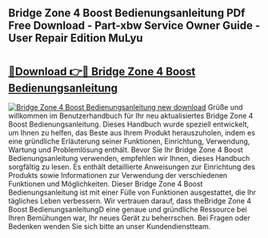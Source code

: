 ## Bridge Zone 4 Boost Bedienungsanleitung PDf Free Download - Part-xbw Service Owner Guide - User Repair Edition MuLyu

# <h2><a href="http://df62i9.blite.top/?on=Bridge+Zone+4+Boost+Bedienungsanleitung">🔗Download 👉🔴 Bridge Zone 4 Boost Bedienungsanleitung</a></h2>

[![Bridge Zone 4 Boost Bedienungsanleitung new download](https://i.imgur.com/lujVjoI.png)](http://df62i9.blite.top/?on=Bridge+Zone+4+Boost+Bedienungsanleitung)
Grüße und willkommen im Benutzerhandbuch für Ihr neu aktualisiertes Bridge Zone 4 Boost Bedienungsanleitung. Dieses Handbuch wurde speziell entwickelt, um Ihnen zu helfen, das Beste aus Ihrem Produkt herauszuholen, indem es eine gründliche Erläuterung seiner Funktionen, Einrichtung, Verwendung, Wartung und Problemlösung enthält. Bevor Sie Ihr Bridge Zone 4 Boost Bedienungsanleitung verwenden, empfehlen wir Ihnen, dieses Handbuch sorgfältig zu lesen. Es enthält detaillierte Anweisungen zur Einrichtung des Produkts sowie Informationen zur Verwendung der verschiedenen Funktionen und Möglichkeiten. Dieser Bridge Zone 4 Boost Bedienungsanleitung ist mit einer Fülle von Funktionen ausgestattet, die Ihr tägliches Leben verbessern. Wir vertrauen darauf, dass theBridge Zone 4 Boost BedienungsanleitungD eine genaue und gründliche Ressource bei Ihren Bemühungen war, Ihr neues Gerät zu beherrschen. Bei Fragen oder Bedenken wenden Sie sich bitte an unser Kundendienstteam.
